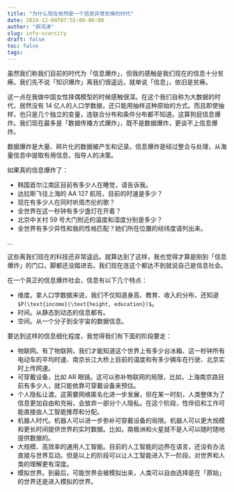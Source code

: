 ```yaml
---
title: "为什么现在依然是一个信息异常贫瘠的时代"
date: 2024-12-04T07:55:08-06:00
author: "郝鸿涛"
slug: info-scarcity
draft: false
toc: false
tags: 
---
```

虽然我们称我们目前的时代为「信息爆炸」，但我的感触是我们现在的信息十分贫瘠。我们先不说「知识爆炸」离我们很遥远，就单说「信息」，依旧是贫瘠。

这一点在我做中国女性择偶模型的时候感触很深。在这个我们自称为大数据的时代，居然没有 14 亿人的人口学数据，还只能用抽样这种原始的方式。而且即使抽样，也只是几个独立的变量，连联合分布和条件分布都不知道。这算狗屁信息爆炸。我们现在最多是「数据传播方式爆炸」，既不是数据爆炸，更谈不上信息爆炸。

数据爆炸是大量、碎片化的数据被产生和记录。信息爆炸是经过整合与处理，从海量信息中提取有用信息，指导人的决策。

如果真的信息爆炸了：

- 韩国首尔江南区目前有多少人在睡觉，请告诉我。
- 达拉斯飞往上海的 AA 127 航班，目前的时速是多少？
- 现在有多少人在同时听周杰伦的歌？
- 全世界在这一秒钟有多少盏灯在开着？
- 北京中关村 59 号大门附近的温度和湿度分别是多少？
- 全世界有多少异性和我的性格匹配？她们所在位置的经纬度请列出来。

...

这些离我们现在的科技还非常遥远。就算达到了这样，我也觉得才算是刚到「信息爆炸」的门口，脚都还没踏进去。我们现在连这个都达不到就说自己是信息社会。

在一个真正的信息爆炸社会，信息有以下几个特点：

- 维度。拿人口学数据来说，我们不仅知道身高、教育、收入的分布，还知道 `$P(\text{income}|\text{height, education})$`。
- 时间。从静态到动态的信息都有。
- 空间。从一个分子到全宇宙的数据信息。

要达到这样的信息细化程度，我觉得我们有下面的阶段要走：

- 物联网。有了物联网，我们才能知道这个世界上有多少台冰箱、这一秒钟所有电动车的平均时速、南京长江大桥上目前的温度和有多少辆车在行驶、北京实时上传网速。
- 可穿戴设备，比如 AR 眼镜。这可以弥补物联网的局限，比如，上海南京路目前有多少人，就只能依靠可穿戴设备来预估。
- 个人隐私让渡。这需要网络匿名化进一步发展，但在某一时刻，人类整体为了信息更加自由和充裕，会放弃一部分个人隐私。在这个阶段，性伴侣和工作可能直接由人工智能推荐和分配。
- 机器人时代。机器人可以进一步弥补可穿戴设备的局限。机器人可以更大规模和更长时间提供世界的实时数据。比如，南极洲和火星就不是人可以随时随地提供数据的。
- 大规模、高效率的通用人工智能。目前的人工智能的边界在语言，还没有办法直接与世界互动。但是以上的阶段可以让人工智能进入下一阶段，对世界和人类的理解更有深度。
- 模拟世界。到最后，可能世界会被模拟出来，人类可以自由选择是在「原始」的世界还是进入模拟的世界。
